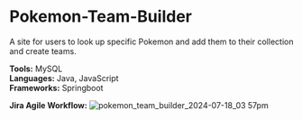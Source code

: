 # Pokemon-Team-Builder
A site for users to look up specific Pokemon and add them to their collection and create teams.

**Tools:** MySQL  
**Languages:** Java, JavaScript  
**Frameworks:** Springboot  

**Jira Agile Workflow:**
![pokemon_team_builder_2024-07-18_03 57pm](https://github.com/user-attachments/assets/9fce41cb-a229-437f-9f62-08e910adf51f)

